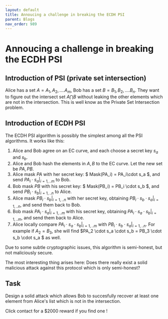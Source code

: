 ```yaml
---
layout: default
title: Annoucing a challenge in breaking the ECDH PSI
parent: Blogs
nav_order: 989
---
```


# Annoucing a challenge in breaking the ECDH PSI


## Introduction of PSI (private set intersection)

Alice has a set $A={A_1, A_2, .... A_m}$, Bob has a set $B={B_1, B_2, .... B_n}$. 
They want to figure out the intersect set $A \bigcap B$ without leaking the other elements which are not in the intersection. 
This is well know as the Private Set Intersection problem.

## Introduction of ECDH PSI

The ECDH PSI algorithm is possibly the simplest among all the PSI algorithms. It works like this:

1. Alice and Bob agree on an EC curve, and each choose a secret key $s_a$ and $s_b$.
2. Alice  and Bob hash the elements in $A,B$ to the EC curve. Let the new set be $PA,PB$.
3. Alice mask $PA$ with her secret key: $ Mask(PA_i) = PA_i\cdot s_a $, and send ${PA_i\cdot s_a}|_{i=1,..m}$ to Bob.
4. Bob mask $PB$ with his secret key: $ Mask(PB_i) = PB_i \cdot s_b $, and send ${PB_i \cdot s_b}|_{i=1,..n}$ to Alice.
5. Alice mask ${PB_i \cdot s_b}|_{i=1,..n}$ with her secret key, obtaining ${PB_i \cdot s_b \cdot s_a}|_{i=1,..n}$, and send them back to Bob.
6. Bob mask ${PA_i \cdot s_a}|_{i=1,..m}$ with his secret key, obtaining ${PA_i \cdot s_a \cdot s_b}|_{i=1,..m}$, and send them back to Alice.
7. Alice locally compare ${PA_i \cdot s_a \cdot s_b}|_{i=1,..m}$ with ${PB_i \cdot s_b \cdot s_a}|_{i=1,..n}$. For example if $A_2 = B_3$, she will find
$PA_2 \cdot s_a \cdot s_b = PB_3 \cdot s_b \cdot s_a $ as well.



Due to some subtle cryptographic issues, this algorithm is semi-honest, but not maliciously secure. 

The most interesting thing arises here: Does there really exist a solid malicious attack against this protocol which is only semi-honest?



## Task

Design a solid attack which allows Bob to succesfully recover at least one element from 
Alice's list which is not in the intersection.

Click contact for a $2000 reward if you find one !
